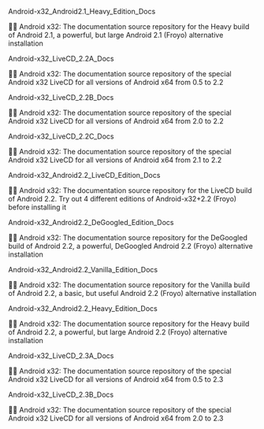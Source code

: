 
Android-x32_Android2.1_Heavy_Edition_Docs

🤖️📖️ Android x32: The documentation source repository for the Heavy build of Android 2.1, a powerful, but large Android 2.1 (Froyo) alternative installation

Android-x32_LiveCD_2.2A_Docs

🤖️📖️ Android x32: The documentation source repository of the special Android x32 LiveCD for all versions of Android x64 from 0.5 to 2.2

Android-x32_LiveCD_2.2B_Docs

🤖️📖️ Android x32: The documentation source repository of the special Android x32 LiveCD for all versions of Android x64 from 2.0 to 2.2

Android-x32_LiveCD_2.2C_Docs

🤖️📖️ Android x32: The documentation source repository of the special Android x32 LiveCD for all versions of Android x64 from 2.1 to 2.2

Android-x32_Android2.2_LiveCD_Edition_Docs

🤖️📖️ Android x32: The documentation source repository for the LiveCD build of Android 2.2. Try out 4 different editions of Android-x32+2.2 (Froyo) before installing it 

Android-x32_Android2.2_DeGoogled_Edition_Docs

🤖️📖️ Android x32: The documentation source repository for the DeGoogled build of Android 2.2, a powerful, DeGoogled Android 2.2 (Froyo) alternative installation 

Android-x32_Android2.2_Vanilla_Edition_Docs

🤖️📖️ Android x32: The documentation source repository for the Vanilla build of Android 2.2, a basic, but useful Android 2.2 (Froyo) alternative installation

Android-x32_Android2.2_Heavy_Edition_Docs

🤖️📖️ Android x32: The documentation source repository for the Heavy build of Android 2.2, a powerful, but large Android 2.2 (Froyo) alternative installation

Android-x32_LiveCD_2.3A_Docs

🤖️📖️ Android x32: The documentation source repository of the special Android x32 LiveCD for all versions of Android x64 from 0.5 to 2.3

Android-x32_LiveCD_2.3B_Docs

🤖️📖️ Android x32: The documentation source repository of the special Android x32 LiveCD for all versions of Android x64 from 2.0 to 2.3

